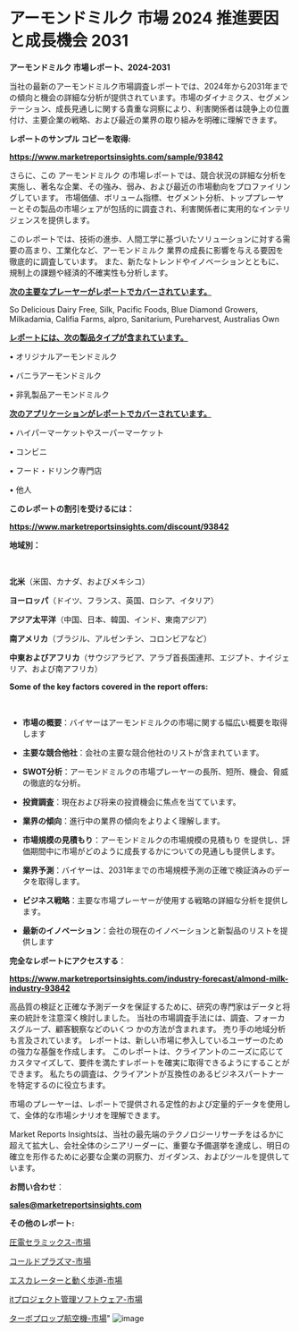 # アーモンドミルク 市場 2024 推進要因と成長機会 2031

<strong>アーモンドミルク 市場レポート、2024-2031</strong>

当社の最新のアーモンドミルク市場調査レポートでは、2024年から2031年までの傾向と機会の詳細な分析が提供されています。市場のダイナミクス、セグメンテーション、成長見通しに関する貴重な洞察により、利害関係者は競争上の位置付け、主要企業の戦略、および最近の業界の取り組みを明確に理解できます。



<strong>レポートのサンプル コピーを取得:</strong> <a href=https://www.marketreportsinsights.com/sample/93842>

<strong><u>https://www.marketreportsinsights.com/sample/93842</u></strong></a>

さらに、この アーモンドミルク の市場レポートでは、競合状況の詳細な分析を実施し、著名な企業、その強み、弱み、および最近の市場動向をプロファイリングしています。 市場価値、ボリューム指標、セグメント分析、トッププレーヤーとその製品の市場シェアが包括的に調査され、利害関係者に実用的なインテリジェンスを提供します。

このレポートでは、技術の進歩、人間工学に基づいたソリューションに対する需要の高まり、工業化など、アーモンドミルク 業界の成長に影響を与える要因を徹底的に調査しています。 また、新たなトレンドやイノベーションとともに、規制上の課題や経済的不確実性も分析します。



<strong><u>次の主要なプレーヤーがレポートでカバーされています。</u></strong>

So Delicious Dairy Free, Silk, Pacific Foods, Blue Diamond Growers, Milkadamia, Califia Farms, alpro, Sanitarium, Pureharvest, Australias Own



<strong><u><b>レポートには、次の製品タイプが含まれています。</b></u></strong>

• オリジナルアーモンドミルク

• バニラアーモンドミルク

• 非乳製品アーモンドミルク



<strong><u><b>次のアプリケーションがレポートでカバーされています。</b></u></strong>

• ハイパーマーケットやスーパーマーケット

• コンビニ

• フード・ドリンク専門店

• 他人



<strong><b>このレポートの割引を受けるには：</b></strong>

<a href=https://www.marketreportsinsights.com/discount/93842>

<strong><u>https://www.marketreportsinsights.com/discount/93842</u></strong></a>



<strong>地域別：</strong>

<strong> </strong>



<strong>北米</strong>（米国、カナダ、およびメキシコ）



<strong>ヨーロッパ</strong>（ドイツ、フランス、英国、ロシア、イタリア）



<strong>アジア太平洋</strong>（中国、日本、韓国、インド、東南アジア）



<strong>南アメリカ</strong>（ブラジル、アルゼンチン、コロンビアなど）



<strong>中東およびアフリカ</strong>（サウジアラビア、アラブ首長国連邦、エジプト、ナイジェリア、および南アフリカ）



<strong>Some of the key factors covered in the report offers:</strong>

<strong> </strong>
<ul>
  <li>

<strong>市場の概要</strong>：バイヤーはアーモンドミルクの市場に関する幅広い概要を取得します</li>
  <li>

<strong>主要な競合他社</strong>：会社の主要な競合他社のリストが含まれています。</li>
  <li>

<strong>SWOT分析</strong>：アーモンドミルクの市場プレーヤーの長所、短所、機会、脅威の徹底的な分析。</li>
  <li>

<strong>投資調査</strong>：現在および将来の投資機会に焦点を当てています。</li>
  <li>

<strong>業界の傾向</strong>：進行中の業界の傾向をよりよく理解します。</li>
  <li>

<strong>市場規模の見積もり</strong>：アーモンドミルクの市場規模の見積もり を提供し、評価期間中に市場がどのように成長するかについての見通しも提供します。</li>
  <li>

<strong>業界予測</strong>：バイヤーは、2031年までの市場規模予測の正確で検証済みのデータを取得します。</li>
  <li>

<strong>ビジネス戦略</strong>：主要な市場プレーヤーが使用する戦略の詳細な分析を提供します。</li>
  <li>

<strong>最新のイノベーション</strong>：会社の現在のイノベーションと新製品のリストを提供します</li>
</ul>


<strong>完全なレポートにアクセスする</strong>：

<a href=https://www.marketreportsinsights.com/industry-forecast/almond-milk-industry-93842>

<strong><u>https://www.marketreportsinsights.com/industry-forecast/almond-milk-industry-93842</u></strong></a>

高品質の検証と正確な予測データを保証するために、研究の専門家はデータと将来の統計を注意深く検討しました。 当社の市場調査手法には、調査、フォーカスグループ、顧客観察などのいくつ かの方法が含まれます。 売り手の地域分析も言及されています。 レポートは、新しい市場に参入しているユーザーのための強力な基盤を作成します。 このレポートは、クライアントのニーズに応じてカスタマイズして、要件を満たすレポートを確実に取得できるようにすることができます。 私たちの調査は、クライアントが互換性のあるビジネスパートナーを特定するのに役立ちます。

市場のプレーヤーは、レポートで提供される定性的および定量的データを使用して、全体的な市場シナリオを理解できます。

Market Reports Insightsは、当社の最先端のテクノロジーリサーチをはるかに超えて拡大し、会社全体のシニアリーダーに、重要な予備選挙を達成し、明日の確立を形作るために必要な企業の洞察力、ガイダンス、およびツールを提供しています。



<strong><b>お問い合わせ</b></strong>：

<a href=mailto:sales@marketreportsinsights.com>

<strong><u>sales@marketreportsinsights.com</u></strong></a>



<strong>その他のレポート:</strong>

<a href=https://www.linkedin.com/pulse/圧電セラミックス-市場-2023-総利益と主要ベンダー-2030-consumer-connection-collective-360-bkg4c/>圧電セラミックス-市場</a>

<a href=https://www.linkedin.com/pulse/コールドプラズマ-市場-2023-最新の-cagr-および成長分析-2030-ctvef/>コールドプラズマ-市場</a>

<a href=https://www.linkedin.com/pulse/エスカレーターと動く歩道-市場-2023-総利益と主要ベンダー-2030-6hyxf/>エスカレーターと動く歩道-市場</a>

<a href=https://www.linkedin.com/pulse/itプロジェクト管理ソフトウェア-市場-2023-収益と成長ドライバー-l1kvf/>itプロジェクト管理ソフトウェア-市場</a>

<a href=https://www.linkedin.com/pulse/ターボプロップ航空機-市場-2023-新興市場-将来の動向と市場需要-2030-pr-news-hub-v6dgf/>ターボプロップ航空機-市場</a>"
![image](https://github.com/gayatriri2/Market-Trends/assets/166717496/f0a03bb7-87c4-4b98-b305-cba1a862c8c6)
